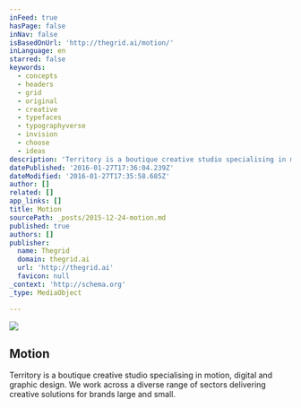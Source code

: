 ```yaml
---
inFeed: true
hasPage: false
inNav: false
isBasedOnUrl: 'http://thegrid.ai/motion/'
inLanguage: en
starred: false
keywords:
  - concepts
  - headers
  - grid
  - original
  - creative
  - typefaces
  - typographyverse
  - invision
  - choose
  - ideas
description: 'Territory is a boutique creative studio specialising in motion, digital and graphic design. We work across a diverse range of sectors delivering creative solutions for brands large and small.'
datePublished: '2016-01-27T17:36:04.239Z'
dateModified: '2016-01-27T17:35:58.685Z'
author: []
related: []
app_links: []
title: Motion
sourcePath: _posts/2015-12-24-motion.md
published: true
authors: []
publisher:
  name: Thegrid
  domain: thegrid.ai
  url: 'http://thegrid.ai'
  favicon: null
_context: 'http://schema.org'
_type: MediaObject

---
```

![](https://the-grid-user-content.s3-us-west-2.amazonaws.com/fda38fa9-692c-4e0e-a7d1-05d74e0347b2.png)

<article style=""><h1>Motion</h1><p>Territory is a boutique creative studio specialising in motion, digital and graphic design. We work across a diverse range of sectors delivering creative solutions for brands large and small.</p></article>